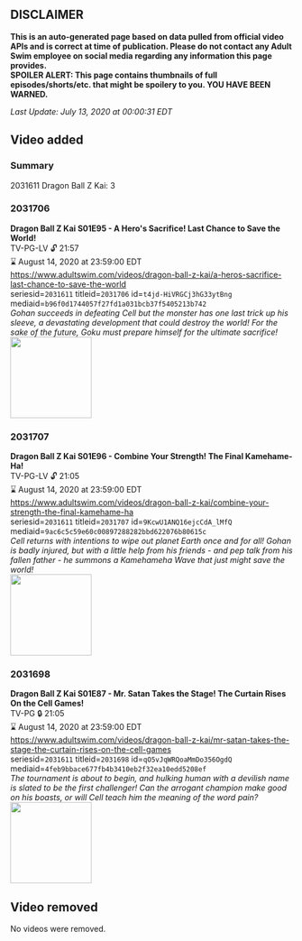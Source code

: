 ## DISCLAIMER
**This is an auto-generated page based on data pulled from official video APIs and is correct at time of publication. Please do not contact any Adult Swim employee on social media regarding any information this page provides.**  
**SPOILER ALERT: This page contains thumbnails of full episodes/shorts/etc. that might be spoilery to you. YOU HAVE BEEN WARNED.**  

_Last Update: July 13, 2020 at 00:00:31 EDT_
## Video added
### Summary
2031611 Dragon Ball Z Kai: 3  
### 2031706
**Dragon Ball Z Kai S01E95 - A Hero's Sacrifice! Last Chance to Save the World!**  
TV-PG-LV 🔓 21:57  
⌛ August 14, 2020 at 23:59:00 EDT  
https://www.adultswim.com/videos/dragon-ball-z-kai/a-heros-sacrifice-last-chance-to-save-the-world  
seriesid=`2031611` titleid=`2031706` id=`t4jd-HiVRGCj3hG33ytBng` mediaid=`b96f0d1744057f27fd1a031bcb37f5405213b742`  
_Gohan succeeds in defeating Cell but the monster has one last trick up his sleeve, a devastating development that could destroy the world! For the sake of the future, Goku must prepare himself for the ultimate sacrifice!_  
<a href="https://media.cdn.adultswim.com/uploads/20191210/thumbnails/2_1912101615379-dragonballzkai_095_air_cid-2YH32.jpg"><img src="https://media.cdn.adultswim.com/uploads/20191210/thumbnails/2_1912101615379-dragonballzkai_095_air_cid-2YH32.jpg" height="144px" /></a>
### 2031707
**Dragon Ball Z Kai S01E96 - Combine Your Strength! The Final Kamehame-Ha!**  
TV-PG-LV 🔓 21:05  
⌛ August 14, 2020 at 23:59:00 EDT  
https://www.adultswim.com/videos/dragon-ball-z-kai/combine-your-strength-the-final-kamehame-ha  
seriesid=`2031611` titleid=`2031707` id=`9KcwU1ANQ16ejcCdA_lMfQ` mediaid=`9ac6c5c59e60c00897288282bbd622076b80615c`  
_Cell returns with intentions to wipe out planet Earth once and for all! Gohan is badly injured, but with a little help from his friends - and pep talk from his fallen father - he summons a Kamehameha Wave that just might save the world!_  
<a href="https://media.cdn.adultswim.com/uploads/20191210/thumbnails/2_1912101615497-dragonballzkai_096_air_cid-2YJ6K.jpg"><img src="https://media.cdn.adultswim.com/uploads/20191210/thumbnails/2_1912101615497-dragonballzkai_096_air_cid-2YJ6K.jpg" height="144px" /></a>
### 2031698
**Dragon Ball Z Kai S01E87 - Mr. Satan Takes the Stage! The Curtain Rises On the Cell Games!**  
TV-PG 🔒 21:05  
⌛ August 14, 2020 at 23:59:00 EDT  
https://www.adultswim.com/videos/dragon-ball-z-kai/mr-satan-takes-the-stage-the-curtain-rises-on-the-cell-games  
seriesid=`2031611` titleid=`2031698` id=`qO5vJqWRQoaMmDo356OgdQ` mediaid=`4feb9bbace677fb4b3410eb2f32ea10edd5208ef`  
_The tournament is about to begin, and hulking human with a devilish name is slated to be the first challenger! Can the arrogant champion make good on his boasts, or will Cell teach him the meaning of the word pain?_  
<a href="https://media.cdn.adultswim.com/uploads/20191210/thumbnails/2_191210161401-dragonballzkai_087_air_cid-2X2P0.jpg"><img src="https://media.cdn.adultswim.com/uploads/20191210/thumbnails/2_191210161401-dragonballzkai_087_air_cid-2X2P0.jpg" height="144px" /></a>
## Video removed
No videos were removed.  
